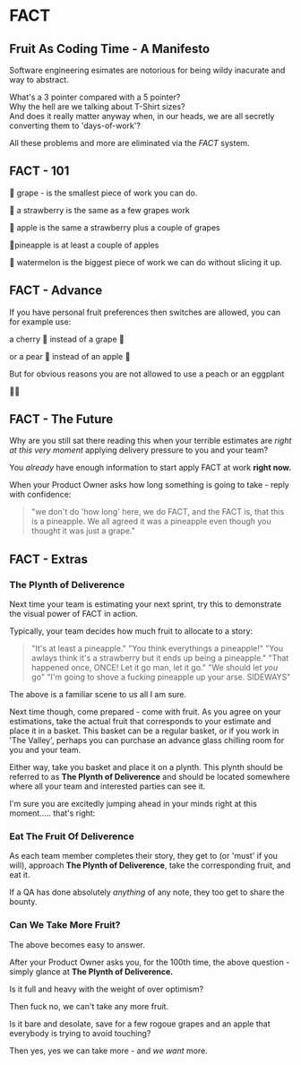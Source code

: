 # FACT

## Fruit As Coding Time - A Manifesto

Software engineering esimates are notorious for being wildy inacurate and way to abstract.  

What's a 3 pointer compared with a 5 pointer?  
Why the hell are we talking about T-Shirt sizes?  
And does it really matter anyway when, in our heads, we are all secretly converting them to 'days-of-work'?

All these problems and more are eliminated via the *FACT* system.

## FACT - 101

:grapes: grape - is the smallest piece of work you can do.

:strawberry: a strawberry is the same as a few grapes work

:apple: apple is the same a strawberry plus a couple of grapes

:pineapple:pineapple is at least a couple of apples

:watermelon: watermelon is the biggest piece of work we can do without slicing it up.

## FACT - Advance

If you have personal fruit preferences then switches are allowed, you can for example use:

a cherry :cherries: instead of a grape :grapes:

or a pear :pear: instead of an apple :apple:

But for obvious reasons you are not allowed to use a peach or an eggplant

:peach::eggplant:

## FACT - The Future

Why are you still sat there reading this when your terrible estimates are _right at this very moment_ applying delivery pressure to you and your team?  

You _already_ have enough information to start apply FACT at work **right now.**

When your Product Owner asks how long something is going to take - reply with confidence:

> "we don't do 'how long' here, we do FACT, and the FACT is, that this is a pineapple. 
> We all agreed it was a pineapple even though you thought it was just a grape."

## FACT - Extras

### The Plynth of Deliverence

Next time your team is estimating your next sprint, try this to demonstrate the visual power of FACT in action.

Typically, your team decides how much fruit to allocate to a story:

> "It's at least a pineapple."
> "You think everythings a pineapple!"
> "You awlays think it's a strawberry but it ends up being a pineapple."
> "That happened once, ONCE!  Let it go man, let it go."
> "We should let _you_ go"
> "I'm going to shove a fucking pineapple up your arse. SIDEWAYS"

The above is a familiar scene to us all I am sure.  

Next time though, come prepared - come with fruit.  As you agree on your estimations, take the actual fruit that corresponds to your estimate and place it in a basket.  This basket can be a regular basket, or if you work in 'The Valley', perhaps you can purchase an advance glass chilling room for you and your team.  

Either way, take you basket and place it on a plynth. This plynth should be referred to as **The Plynth of Deliverence** and should be located somewhere where all your team and interested parties can see it.

I'm sure you are excitedly jumping ahead in your minds right at this moment..... that's right:

### Eat The Fruit Of Deliverence

As each team member completes their story, they get to (or 'must' if you will), approach **The Plynth of Deliverence**, take the corresponding fruit, and eat it.  

If a QA has done absolutely _anything_ of any note, they too get to share the bounty.

### Can We Take More Fruit?

The above becomes easy to answer.

After your Product Owner asks you, for the 100th time, the above question - simply glance at **The Plynth of Deliverence.**

Is it full and heavy with the weight of over optimism?  

Then fuck no, we can't take any more fruit. 

Is it bare and desolate, save for a few rogoue grapes and an apple that everybody is trying to avoid touching?  

Then yes, yes we can take more - and _we want_ more.




